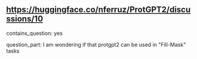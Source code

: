 ## https://huggingface.co/nferruz/ProtGPT2/discussions/10

contains_question: yes

question_part:  I am wondering if that protgpt2 can  be used in "Fill-Mask" tasks